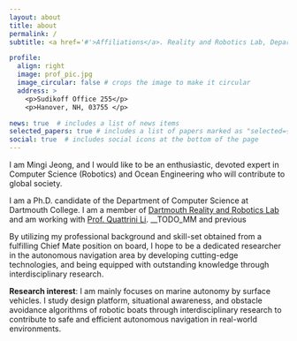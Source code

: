 ```yaml
---
layout: about
title: about
permalink: /
subtitle: <a href='#'>Affiliations</a>. Reality and Robotics Lab, Department of Computer Science, Dartmouth College, USA

profile:
  align: right
  image: prof_pic.jpg
  image_circular: false # crops the image to make it circular
  address: >
    <p>Sudikoff Office 255</p>
    <p>Hanover, NH, 03755 </p>

news: true  # includes a list of news items
selected_papers: true # includes a list of papers marked as "selected={true}"
social: true  # includes social icons at the bottom of the page
---
```


I am Mingi Jeong, and I would like to be an enthusiastic, devoted expert in Computer Science (Robotics) and Ocean Engineering who will contribute to global society. 

I am a Ph.D. candidate of the Department of Computer Science at Dartmouth College. I am a member of [Dartmouth Reality and Robotics Lab](https://rlab.cs.dartmouth.edu/home/) and am working with [Prof. Quattrini Li](https://rlab.cs.dartmouth.edu/albertoq/). __TODO_MM and previous

By utilizing my professional background and skill-set obtained from a fulfilling Chief Mate position on board, I hope to be a dedicated researcher in the autonomous navigation area by developing cutting-edge technologies, and being equipped with outstanding knowledge through interdisciplinary research.

__Research interest__:
I am mainly focuses on marine autonomy by surface vehicles. I study design platform, situational awareness, and obstacle avoidance algorithms of robotic boats through interdisciplinary research to contribute to safe and efficient autonomous navigation in real-world environments. 
 

